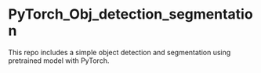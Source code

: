 # PyTorch_Obj_detection_segmentation

This repo includes a simple object detection and segmentation using pretrained model with PyTorch.
